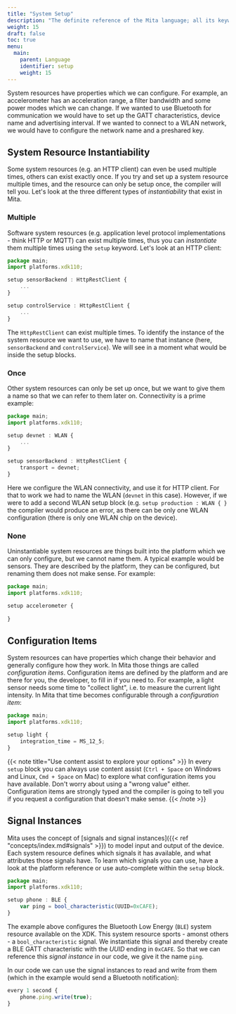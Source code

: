 ```yaml
---
title: "System Setup"
description: "The definite reference of the Mita language; all its keywords, constructs and tricks."
weight: 15
draft: false
toc: true
menu:
  main:
    parent: Language
    identifier: setup
    weight: 15
---
```


System resources have properties which we can configure.
For example, an accelerometer has an acceleration range, a filter bandwidth and some power modes which we can change.
If we wanted to use Bluetooth for communication we would have to set up the GATT characteristics, device name and advertising interval.
If we wanted to connect to a WLAN network, we would have to configure the network name and a preshared key.
 
## System Resource Instantiability
Some system resources (e.g. an HTTP client) can even be used multiple times, others can exist exactly once.
If you try and set up a system resource multiple times, and the resource can only be setup once, the compiler will tell you.
Let's look at the three different types of _instantiability_ that exist in Mita.

### Multiple
Software system resources (e.g. application level protocol implementations - think HTTP or MQTT) can exist multiple times,
thus you can _instantiate_ them multiple times using the `setup` keyword. Let's look at an HTTP client:
```TypeScript
package main;
import platforms.xdk110;

setup sensorBackend : HttpRestClient {
	...
}

setup controlService : HttpRestClient {
	...
}
```
The `HttpRestClient` can exist multiple times.
To identify the instance of the system resource we want to use, we have to name that instance (here, `sensorBackend` and `controlService`).
We will see in a moment what would be inside the setup blocks.

### Once
Other system resources can only be set up once, but we want to give them a name so that we can refer to them later on.
Connectivity is a prime example:
```TypeScript
package main;
import platforms.xdk110;

setup devnet : WLAN {
	...
}

setup sensorBackend : HttpRestClient {
	transport = devnet;
}
```
Here we configure the WLAN connectivity, and use it for HTTP client. For that to work we had to name the WLAN (`devnet` in this case).
However, if we were to add a second WLAN setup block (e.g. `setup production : WLAN { }` the compiler would produce an error, as there can be only one WLAN configuration (there is only one WLAN chip on the device). 

### None
Uninstantiable system resources are things built into the platform which we can only configure, but we cannot name them.
A typical example would be sensors. They are described by the platform, they can be configured, but renaming them does not make sense.
For example:
```TypeScript
package main;
import platforms.xdk110;

setup accelerometer {
	
}
```

## Configuration Items
System resources can have properties which change their behavior and generally configure how they work.
In Mita those things are called _configuration items_.
Configuration items are defined by the platform and are there for you, the developer, to fill in if you need to.
For example, a light sensor needs some time to "collect light", i.e. to measure the current light intensity.
In Mita that time becomes configurable through a _configuration item_:
```TypeScript
package main;
import platforms.xdk110;

setup light {
	integration_time = MS_12_5;
}
```

{{< note title="Use content assist to explore your options" >}}
In every `setup` block you can always use content assist (`Ctrl + Space` on Windows and Linux, `Cmd + Space` on Mac) to explore what configuration items you have available.
Don't worry about using a "wrong value" either. Configuration items are strongly typed and the compiler is going to tell you if you request a configuration that doesn't make sense.
{{< /note >}}

## Signal Instances
Mita uses the concept of [signals and signal instances]({{< ref "concepts/index.md#signals" >}}) to model input and output of the device.
Each system resource defines which signals it has available, and what attributes those signals have.
To learn which signals you can use, have a look at the platform reference or use auto-complete within the `setup` block.

```TypeScript
package main;
import platforms.xdk110;

setup phone : BLE {
	var ping = bool_characteristic(UUID=0xCAFE);
}
```

The example above configures the Bluetooth Low Energy (`BLE`) system resource available on the XDK. This system resource sports - amonst others - a `bool_characteristic` signal.
We instantiate this signal and thereby create a BLE GATT characteristic with the _UUID_ ending in `0xCAFE`. So that we can reference this _signal instance_ in our code, we give it the name `ping`.

In our code we can use the signal instances to read and write from them (which in the example would send a Bluetooth notification):
```TypeScript
every 1 second {
	phone.ping.write(true);
}
```
